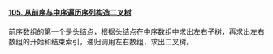 #### [105. 从前序与中序遍历序列构造二叉树](https://leetcode.cn/problems/construct-binary-tree-from-preorder-and-inorder-traversal/)

前序数组的第一个是头结点，根据头结点在中序数组中求出左右子树，再求出左右数组的开始和结束索引，递归调用左右数组，求出二叉树。
